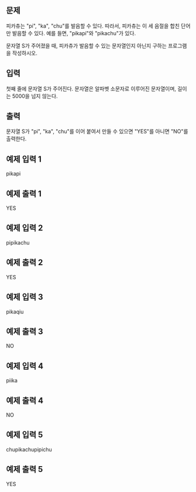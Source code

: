 ## 문제
피카츄는 "pi", "ka", "chu"를 발음할 수 있다. 따라서, 피카츄는 이 세 음절을 합친 단어만 발음할 수 있다. 예를 들면, "pikapi"와 "pikachu"가 있다.

문자열 S가 주어졌을 때, 피카츄가 발음할 수 있는 문자열인지 아닌지 구하는 프로그램을 작성하시오.

## 입력
첫째 줄에 문자열 S가 주어진다. 문자열은 알파벳 소문자로 이루어진 문자열이며, 길이는 5000을 넘지 않는다.

## 출력
문자열 S가 "pi", "ka", "chu"를 이어 붙여서 만들 수 있으면 "YES"를 아니면 "NO"를 출력한다.

## 예제 입력 1 
pikapi
## 예제 출력 1 
YES
## 예제 입력 2 
pipikachu
## 예제 출력 2 
YES
## 예제 입력 3 
pikaqiu
## 예제 출력 3 
NO
## 예제 입력 4 
piika
## 예제 출력 4 
NO
## 예제 입력 5 
chupikachupipichu
## 예제 출력 5 
YES